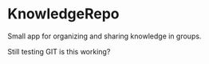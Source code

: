 # KnowledgeRepo
Small app for organizing and sharing knowledge in groups.

Still testing GIT  is this working?
